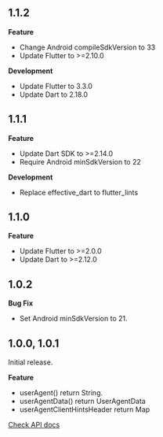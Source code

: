 ## 1.1.2

**Feature**
- Change Android compileSdkVersion to 33
- Update Flutter to >=2.10.0

**Development**
- Update Flutter to 3.3.0
- Update Dart to 2.18.0

## 1.1.1

**Feature**
- Update Dart SDK to >=2.14.0
- Require Android minSdkVersion to 22

**Development**
- Replace effective_dart to flutter_lints

## 1.1.0

**Feature**
- Update Flutter to >=2.0.0
- Update Dart to >=2.12.0

## 1.0.2

**Bug Fix**
- Set Android minSdkVersion to 21.

## 1.0.0, 1.0.1

Initial release.

**Feature**
- userAgent() return String.
- userAgentData() return UserAgentData
- userAgentClientHintsHeader return Map

[Check API docs](https://pub.dev/documentation/ua_client_hints/latest/ua_client_hints/ua_client_hints-library.html)
